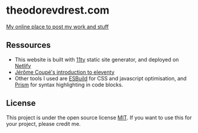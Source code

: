 # theodorevdrest.com
[My online place to post my work and stuff](https://www.theodorevdrest.com)

## Ressources
- This website is built with [11ty](https://www.11ty.dev/) static site generator, and deployed on [Netlify](https://www.netlify.com/)
- [Jérôme Coupé's introduction to eleventy](https://github.com/jeromecoupe/iad_eleventy_introduction/blob/master/eleventy_introduction_en.md)
- Other tools I used are [ESBuild](https://esbuild.github.io/) for CSS and javascript optimisation, and [Prism](https://prismjs.com/) for syntax highlighting in code blocks.

## License
This project is under the open source license [MIT](https://mit-license.org/). If you want to use this for your project, please credit me.
